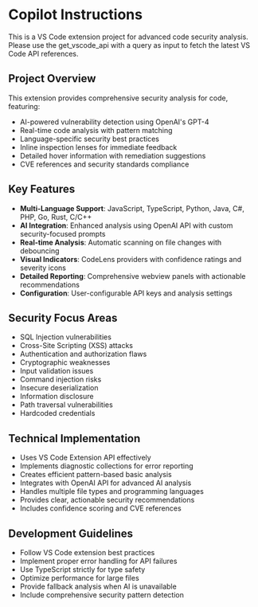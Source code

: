 # Copilot Instructions

<!-- Use this file to provide workspace-specific custom instructions to Copilot. For more details, visit https://code.visualstudio.com/docs/copilot/copilot-customization#_use-a-githubcopilotinstructionsmd-file -->

This is a VS Code extension project for advanced code security analysis. Please use the get_vscode_api with a query as input to fetch the latest VS Code API references.

## Project Overview
This extension provides comprehensive security analysis for code, featuring:
- AI-powered vulnerability detection using OpenAI's GPT-4
- Real-time code analysis with pattern matching
- Language-specific security best practices
- Inline inspection lenses for immediate feedback
- Detailed hover information with remediation suggestions
- CVE references and security standards compliance

## Key Features
- **Multi-Language Support**: JavaScript, TypeScript, Python, Java, C#, PHP, Go, Rust, C/C++
- **AI Integration**: Enhanced analysis using OpenAI API with custom security-focused prompts
- **Real-time Analysis**: Automatic scanning on file changes with debouncing
- **Visual Indicators**: CodeLens providers with confidence ratings and severity icons
- **Detailed Reporting**: Comprehensive webview panels with actionable recommendations
- **Configuration**: User-configurable API keys and analysis settings

## Security Focus Areas
- SQL Injection vulnerabilities
- Cross-Site Scripting (XSS) attacks
- Authentication and authorization flaws
- Cryptographic weaknesses
- Input validation issues
- Command injection risks
- Insecure deserialization
- Information disclosure
- Path traversal vulnerabilities
- Hardcoded credentials

## Technical Implementation
- Uses VS Code Extension API effectively
- Implements diagnostic collections for error reporting
- Creates efficient pattern-based basic analysis
- Integrates with OpenAI API for advanced AI analysis
- Handles multiple file types and programming languages
- Provides clear, actionable security recommendations
- Includes confidence scoring and CVE references

## Development Guidelines
- Follow VS Code extension best practices
- Implement proper error handling for API failures
- Use TypeScript strictly for type safety
- Optimize performance for large files
- Provide fallback analysis when AI is unavailable
- Include comprehensive security pattern detection
